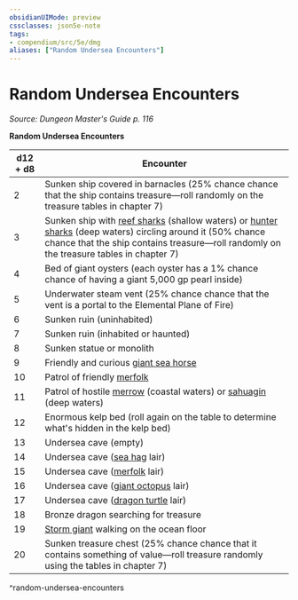 ```yaml
---
obsidianUIMode: preview
cssclasses: json5e-note
tags:
- compendium/src/5e/dmg
aliases: ["Random Undersea Encounters"]
---
```

# Random Undersea Encounters
*Source: Dungeon Master's Guide p. 116* 

**Random Undersea Encounters**

| d12 + d8 | Encounter |
|----------|-----------|
| 2 | Sunken ship covered in barnacles (25% chance chance that the ship contains treasure—roll randomly on the treasure tables in chapter 7) |
| 3 | Sunken ship with [reef sharks](5E2014官方资源/bestiary/beast/reef-shark.md) (shallow waters) or [hunter sharks](5E2014官方资源/bestiary/beast/hunter-shark.md) (deep waters) circling around it (50% chance chance that the ship contains treasure—roll randomly on the treasure tables in chapter 7) |
| 4 | Bed of giant oysters (each oyster has a 1% chance chance of having a giant 5,000 gp pearl inside) |
| 5 | Underwater steam vent (25% chance chance that the vent is a portal to the Elemental Plane of Fire) |
| 6 | Sunken ruin (uninhabited) |
| 7 | Sunken ruin (inhabited or haunted) |
| 8 | Sunken statue or monolith |
| 9 | Friendly and curious [giant sea horse](5E2014官方资源/bestiary/beast/giant-sea-horse.md) |
| 10 | Patrol of friendly [merfolk](5E2014官方资源/bestiary/humanoid/merfolk.md) |
| 11 | Patrol of hostile [merrow](5E2014官方资源/bestiary/monstrosity/merrow.md) (coastal waters) or [sahuagin](5E2014官方资源/bestiary/humanoid/sahuagin.md) (deep waters) |
| 12 | Enormous kelp bed (roll again on the table to determine what's hidden in the kelp bed) |
| 13 | Undersea cave (empty) |
| 14 | Undersea cave ([sea hag](5E2014官方资源/bestiary/fey/sea-hag.md) lair) |
| 15 | Undersea cave ([merfolk](5E2014官方资源/bestiary/humanoid/merfolk.md) lair) |
| 16 | Undersea cave ([giant octopus](5E2014官方资源/bestiary/beast/giant-octopus.md) lair) |
| 17 | Undersea cave ([dragon turtle](5E2014官方资源/bestiary/dragon/dragon-turtle.md) lair) |
| 18 | Bronze dragon searching for treasure |
| 19 | [Storm giant](5E2014官方资源/bestiary/giant/storm-giant.md) walking on the ocean floor |
| 20 | Sunken treasure chest (25% chance chance that it contains something of value—roll treasure randomly using the tables in chapter 7) |
^random-undersea-encounters